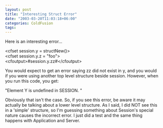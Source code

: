 ```yaml
---
layout: post
title: "Interesting Struct Error"
date: "2003-03-20T11:03:18+06:00"
categories: ColdFusion 
tags: 
---
```


Here is an interesting error...

&lt;cfset session.y = structNew()&gt;<br>
&lt;cfset session.y.z = "foo"&gt;<br>
&lt;cfoutput&gt;#session.y.zz#&lt;/cfoutput&gt;

You would expect to get an error saying zz did not exist in y, and you would if you were using another top level structure beside session. However, when you run this code, you get:

"Element Y is undefined in SESSION. "

Obviously that isn't the case. So, if you see this error, be aware it may actually be talking about a lower level structure. As I said, I did NOT see this in a 'simple' structure, so I'm guessing something about Session's special nature causes the incorrect error. I just did a test and the same thing happens with Application and Server.